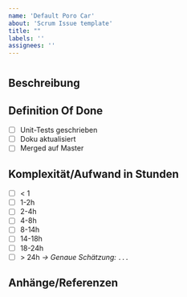 ```yaml
---
name: 'Default Poro Car'
about: 'Scrum Issue template'
title: ""
labels: ''
assignees: ''
---
```


# <!-- `Issue Name` -->

## Beschreibung

<!-- kurze beschreibung des issues pog -->

## Definition Of Done

- [ ] Unit-Tests geschrieben
- [ ] Doku aktualisiert
- [ ] Merged auf Master

## Komplexität/Aufwand in Stunden

- [ ] < 1
- [ ] 1-2h
- [ ] 2-4h
- [ ] 4-8h
- [ ] 8-14h
- [ ] 14-18h
- [ ] 18-24h
- [ ] \> 24h
  _→ Genaue Schätzung: `...`_

## Anhänge/Referenzen

<!--![Poro Car](src/poro_car.png)-->